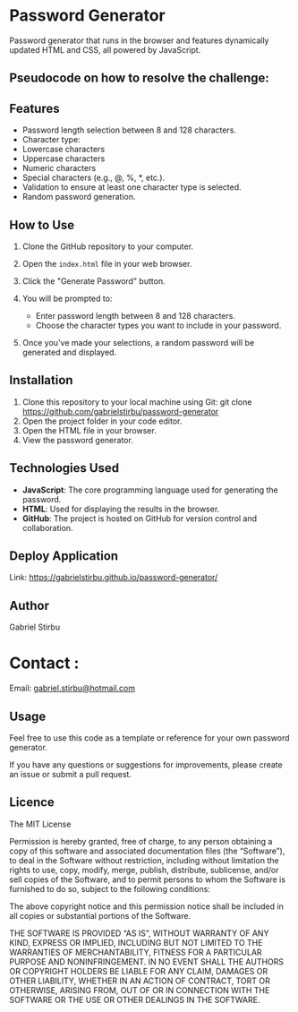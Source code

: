 # Password Generator

Password generator that runs in the browser and features dynamically updated HTML and CSS, all powered by JavaScript.

## Pseudocode on how to resolve the challenge: 

## Features

- Password length selection between 8 and 128 characters.
- Character type:
- Lowercase characters
- Uppercase characters
- Numeric characters
- Special characters (e.g., @, %, *, etc.).
- Validation to ensure at least one character type is selected.
- Random password generation.

## How to Use

1. Clone the GitHub repository to your computer.

2. Open the `index.html` file in your web browser.

3. Click the "Generate Password" button.

4. You will be prompted to:
   - Enter password length between 8 and 128 characters.
   - Choose the character types you want to include in your password.

5. Once you've made your selections, a random password will be generated and displayed.

## Installation

1. Clone this repository to your local machine using Git:
git clone https://github.com/gabrielstirbu/password-generator
2. Open the project folder in your code editor.
3. Open the HTML file in your browser.
4. View the password generator.

## Technologies Used

- **JavaScript**: The core programming language used for generating the password.
- **HTML**: Used for displaying the results in the browser.
- **GitHub**: The project is hosted on GitHub for version control and collaboration.

## Deploy Application
Link: https://gabrielstirbu.github.io/password-generator/

## Author
 Gabriel Stirbu
# Contact : 
Email: gabriel.stirbu@hotmail.com


## Usage

Feel free to use this code as a template or reference for your own password generator.

If you have any questions or suggestions for improvements, please create an issue or submit a pull request.

## Licence 

The MIT License

Permission is hereby granted, free of charge, to any person obtaining a copy of this software and associated documentation files (the “Software”), to deal in the Software without restriction, including without limitation the rights to use, copy, modify, merge, publish, distribute, sublicense, and/or sell copies of the Software, and to permit persons to whom the Software is furnished to do so, subject to the following conditions:

The above copyright notice and this permission notice shall be included in all copies or substantial portions of the Software.

THE SOFTWARE IS PROVIDED “AS IS”, WITHOUT WARRANTY OF ANY KIND, EXPRESS OR IMPLIED, INCLUDING BUT NOT LIMITED TO THE WARRANTIES OF MERCHANTABILITY, FITNESS FOR A PARTICULAR PURPOSE AND NONINFRINGEMENT. IN NO EVENT SHALL THE AUTHORS OR COPYRIGHT HOLDERS BE LIABLE FOR ANY CLAIM, DAMAGES OR OTHER LIABILITY, WHETHER IN AN ACTION OF CONTRACT, TORT OR OTHERWISE, ARISING FROM, OUT OF OR IN CONNECTION WITH THE SOFTWARE OR THE USE OR OTHER DEALINGS IN THE SOFTWARE.